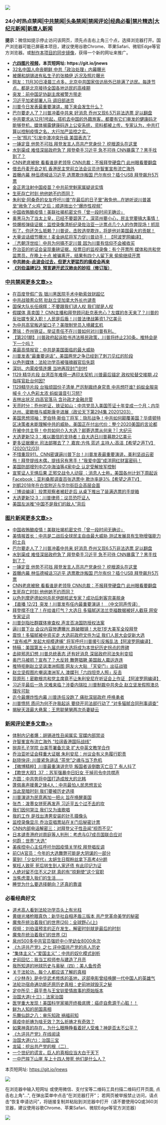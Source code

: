 ![](https://raw.githubusercontent.com/fqnews/bnews/master/64photo/fqnews-qr.jpg)

<div id="tt">
<h3>24小时热点禁闻|<a href="#%E4%B8%AD%E5%85%B1%E7%A6%81%E9%97%BB%E6%9B%B4%E5%A4%9A%E6%96%87%E7%AB%A0">中共禁闻</a>|<a href="#%E5%9B%BE%E7%89%87%E6%96%B0%E9%97%BB%E6%9B%B4%E5%A4%9A%E6%96%87%E7%AB%A0">头条禁闻</a>|<a href="#%E6%96%B0%E9%97%BB%E8%AF%84%E8%AE%BA%E6%9B%B4%E5%A4%9A%E6%96%87%E7%AB%A0">禁闻评论|<a href="#%E5%BF%85%E7%9C%8B%E7%BB%8F%E5%85%B8%E5%A5%BD%E6%96%87">经典必看|<a href="/video.md#%E7%A6%81%E7%89%87%E7%B2%BE%E9%80%89">禁片精选</a>|<a href="https://github.com/fqnews/djy/blob/master/gb/nf1351518.md#1">大纪元新闻</a>|<a href="https://github.com/fqnews/ntdtv/blob/master/gb/prog204.md#1">新唐人新闻</a></h3>
<div><b>提示：</b>微信如提示停止访问该网页，须先点击右上角三个点，选择浏览器打开。国产浏览器可能已屏蔽本项目，建议使用谷歌Chrome、苹果Safari、微软Edge等官方浏览器。或<a href="https://github.com/fqnews/bnews/blob/master/%E5%88%B6%E4%BD%9Cgit%E7%A6%81%E9%97%BB%E9%95%9C%E5%83%8F.md">制作本项目的同步镜像</a>，获得一个新的网址来推广。</div>
<ul>
<li><b><a href="http://d1.bdrive.tk/64.mp4" target="_blank">六四图片视频</a>，本页短网址: https://git.io/jnews</b></li>
<li><a href="/cbnews/20201203/1441470.md">32名中国人命丧朝鲜 中共「政治处理」内幕曝光</a></li>
<li><a href="/comments/20201203/1441496.md">被爆和胡锡进有私生子的张楠伊 近况及照片曝光</a></li>
<li><a href="/bannedvideo/20201203/1441435.md">网友：11月30日凌晨三点多，北京中共国家信访局外已排满了访民。每逢节点，都是北京接待全国各地访民的高峰期</a></li>
<li><a href="/sports/20201203/1441473.md">突发：前中国足协副主席被警方带走</a></li>
<li><a href="/cbnews/20201203/1441478.md">习近平加紧部署人马 调旧部进京</a></li>
<li><a href="/taiwannews/20201203/1441443.md">川普今日发表最重要演讲，接下来会发生什么？</a></li>
<li><a href="/topimagenews/20201204/1441733.md">巴尔要走人了？川普冲着中共来 好消息 乔州又现6.5万非法选票 足以翻盘</a></li>
<li><a href="/bannedvideo/20201203/1441521.md">中共要求从12月1号起，搭机去中国的外籍旅客，都要有它们审发的健康码才能够登机，媒体揭露健康码连上公安系统，资料都被上传，专家认为，中共打算以控制疫情之名，大行加严监控之实。</a></li>
<li><a href="/worldnews/20201203/1441471.md">一张“照片”引发中澳冲突升级 美国表态了</a></li>
<li><a href="/topimagenews/20201204/1441655.md">一锤定音 他势不可挡 拜登发言人亮共产党身份？ 挖根源头在这里</a></li>
<li><a href="/topimagenews/20201204/1441718.md">水到渠成 难怪深层政府急了 拜登牵手习近平 急不可待 CNN暴露了？黑手找到了？</a></li>
<li><a href="/topimagenews/20201203/1441549.md">CNN老底被掀 看看谁是老领导 CNN总裁：不报拜登硬盘门 此州眼看要翻盘</a></li>
<li><a href="/headline/20201204/1441654.md">借去丹麦开会之机 香港民主党前立法会议员许智峯宣布流亡海外</a></li>
<li><a href="/topimagenews/20201203/1441592.md">首曝内幕 林伍德喊话习近平 选票欺诈叛国 巴尔有份？插个USB 拜登飙升5万票</a></li>
<li><a href="/cnnews/20201203/1441475.md">金正恩注射中国疫苗？中共前党魁家属疑说实情</a></li>
<li><a href="/topimagenews/20201203/1441487.md">生死存亡时刻 他他她不约而同？</a></li>
<li><a href="/worldnews/usa/20201204/1441649.md">朱利安·阿桑奇的女友呼吁川普“在最后的日子里”赦免他…在她听说川普甚至“赦免了火鸡”之后；顺道放出个“爆炸性视频”</a></li>
<li><a href="/topimagenews/20201204/1441871.md">中国收贿酿疫情！美联社揭机密文件「曾一段时间无确诊」</a></li>
<li><a href="/bannedvideo/20201204/1441816.md">奥黑马为了当太上皇，已经不要碧莲了，深蓝州要小心，民主党要搞大事情！</a></li>
<li><a href="/bannedvideo/20201204/1441690.md">惊爆核弹级证据：监控录像清析纪录佐治亚一计票点几个人的作弊现场！抓现形了，你还怎么抵赖？川普说，击败选举欺诈，将是他对美国最大的贡献！</a></li>
<li><a href="/cnnews/20201203/1441439.md">大量谈话细节曝光！麦金纳尼将军力促川普动手！ 【阿波罗网编译】</a></li>
<li><a href="/ssgc/20201204/1441730.md">〖兲朝浮世绘〗中共为何搞不定川普 因为川普有信仰不会被收买</a></li>
<li><a href="/bannedvideo/20201204/1441671.md">乔治亚的听证会呈现重磅证据，投票日的监视录像：有个开票所 媒体和共和党监票员，在晚上十点 被骗离开，结果有四个人留下来 偷偷继续开票</a></li>
<li><b><a href="/comments/20200211/1275071.md" target="_blank">中共肺炎-此波会过去，但更大更猛烈的瘟疫会再来</a></b></li>
<li><b><a href="/comments/20200207/1272816.md" target="_blank">《刘伯温碑记》预言避开武汉肺炎的妙招（修订版）</a></b></li>
</ul>
</div>

<div class="catlist">
<h3><a href="/cbnews/" target="_blank">中共禁闻</a><span><a href="/cbnews/" target="_blank" rel="nofollow">更多文章>></a></span></h3>
<ul>
<li><a href="/cbnews/20201204/1441982.md" target="_blank">在百度登假广告 银川黑医院手术中勒索敛财超亿</a></li>
<li><a href="/cbnews/20201204/1441966.md" target="_blank">中共战狼惹众怒 批赵立坚加拿大外长也谴责</a></li>
<li><a href="/cbnews/20201204/1441965.md" target="_blank">国保大队长任绵辉：不要跟我们讲人权 我们就是人权</a></li>
<li><a href="/cbnews/20201204/1441955.md" target="_blank">假媒体 真卖国？ CNN主播和拜登顾问赴京表忠心？左媒的冬天来了？川普的反社媒专家入职！人民是后盾！川普法律战筹资1.7亿美元</a></li>
<li><a href="/cbnews/20201204/1441954.md" target="_blank">为中共高官叛逃留口子？美限制党员入境藏玄机</a></li>
<li><a href="/cbnews/20201204/1441939.md" target="_blank">萧铭：乔州铁证，举证责任不在川普如何对川普有利。</a></li>
<li><a href="/cbnews/20201204/1441935.md" target="_blank">【第201期】川普政府起诉脸书违法移民政策，川普将终止230条，推特会是下一个吗？</a></li>
<li><a href="/cbnews/20201204/1441931.md" target="_blank">美最高情报官：中共是美国面临的最大威胁</a></li>
<li><a href="/cbnews/20201204/1441868.md" target="_blank">川普发表“最重要讲话”，美国两党之争已经到了刺刀见红的阶段</a></li>
<li><a href="/cbnews/20201204/1441828.md" target="_blank">以色列媒体：法轮功学员被强摘器官后失踪</a></li>
<li><a href="/cbnews/20201204/1441827.md" target="_blank">深圳、内蒙疫情连爆 当地再现封门封村</a></li>
<li><a href="/cbnews/20201204/1441884.md" target="_blank">1129 精华片段  台湾百年难得一遇印太契机  川普最后锚定 政权轮替交接期 J2指挥官赴台何因?</a></li>
<li><a href="/cbnews/20201204/1441883.md" target="_blank">1129精华片段  台独顽固份子清单 严厉制裁终身究责 中共想吓谁? 蚂蚁金服突喊卡 个人色彩太浓 蚂蚁谐音引习怒?</a></li>
<li><a href="/cbnews/20201204/1441872.md" target="_blank">吉林出状况 四高官落马 含孙政才金融总管</a></li>
<li><a href="/cbnews/20201204/1441870.md" target="_blank">天亮时分：乔州听证，铁证如山；中共党员入美国签证十年变成一个月；内华达州、密歇根与威斯康辛进展（政论天下第294集 20201203）</a></li>
<li><a href="/cbnews/20201204/1441848.md" target="_blank">美国思想领袖：罗伯特·斯伯丁将军：隐形战争！中共如何颠覆美国？华盛顿特区决策者未能理解中共的威胁，美国正在付出代价：整个2020美国的言论都在被中共主导！中共如何介入大选？邮寄选票从何来？| 大纪元</a></li>
<li><a href="/cbnews/20201204/1441843.md" target="_blank">大选更新12·3：难以置信的支持者！自大选日川普募款2亿美元</a></li>
<li><a href="/cbnews/20201204/1441829.md" target="_blank">更多证据爆光  司法部哪去了？ 嘉宾:方伟 蓝述 主持人:高洁【希望之声TV】(2020/12/03)</a></li>
<li><a href="/cbnews/20201204/1441806.md" target="_blank">不惜重现911，CNN密谋逼川普下台！川普发表最重要演讲，美利坚战云密布！拜登提线木偶，提线另有黑手！“我爱中国”成洋网红财富密码！</a></li>
<li><a href="/cbnews/20201204/1441802.md" target="_blank">美国防部增列中芯中海油等4家中企 认定受解放军控制</a></li>
<li><a href="/cbnews/20201204/1441792.md" target="_blank">宣誓证人无惧后果 正邪交战令人动容 ；消息人士称，美国各州计划下周起诉Facebook；亚利桑那调查百张选票中 欺诈率是3%【希望之声TV】</a></li>
<li><a href="/cbnews/20201204/1441752.md" target="_blank">刘鹤2018年在白宫附近与华尔街巨企高层会面</a></li>
<li><a href="/cbnews/20201204/1441748.md" target="_blank">〖博谈编译〗投票观察者被赶走后 从桌下推出了装满选票的手提箱</a></li>
<li><a href="/cbnews/20201204/1441713.md" target="_blank">大选更新12·3：川普律师：议员恐吓证人</a></li>
<li><a href="/cbnews/20201204/1441702.md" target="_blank">美国左派推“中国不是我们的敌人”背后</a></li>

</ul>
</div>
<div class="catlist">
<h3><a href="/topimagenews/" target="_blank">图片新闻</a><span><a href="/topimagenews/" target="_blank" rel="nofollow">更多文章>></a></span></h3>
<ul>
<li><a href="/topimagenews/20201204/1441871.md" target="_blank">中国收贿酿疫情！美联社揭机密文件「曾一段时间无确诊」</a></li>
<li><a href="/topimagenews/20201204/1441776.md" target="_blank">美情报首长：中共是二战后全球民主自由最大威胁 测试发展具有生物增强能力的士兵</a></li>
<li><a href="/topimagenews/20201204/1441733.md" target="_blank">巴尔要走人了？川普冲着中共来 好消息 乔州又现6.5万非法选票 足以翻盘</a></li>
<li><a href="/topimagenews/20201204/1441718.md" target="_blank">水到渠成 难怪深层政府急了 拜登牵手习近平 急不可待 CNN暴露了？黑手找到了？</a></li>
<li><a href="/topimagenews/20201204/1441655.md" target="_blank">一锤定音 他势不可挡 拜登发言人亮共产党身份？ 挖根源头在这里</a></li>
<li><a href="/topimagenews/20201203/1441592.md" target="_blank">首曝内幕 林伍德喊话习近平 选票欺诈叛国 巴尔有份？插个USB 拜登飙升5万票</a></li>
<li><a href="/topimagenews/20201203/1441549.md" target="_blank">CNN老底被掀 看看谁是老领导 CNN总裁：不报拜登硬盘门 此州眼看要翻盘</a></li>
<li><a href="/topimagenews/20201203/1441487.md" target="_blank">生死存亡时刻 他他她不约而同？</a></li>
<li><a href="/topimagenews/20201203/1441323.md" target="_blank">以色列摩萨德如何杀死伊朗核武专家？成功后刺客完美脱身</a></li>
<li><a href="/comments/20201203/1441124.md" target="_blank">【直播 12/2】突发！川普发布任内最重要演讲！ （中文同声传译）</a></li>
<li><a href="/topimagenews/20201203/1441093.md" target="_blank">拜登撑不住了！在给谁打气？大选日 多猫腻送法兰克福数据被好人截获 网安专家证词</a></li>
<li><a href="/topimagenews/20201203/1441065.md" target="_blank">川普剑指社群媒体审查权 声言否决国防授权法案</a></li>
<li><a href="/topimagenews/20201203/1441064.md" target="_blank">逼川普下台 会议内容惨遭曝光 跌破眼镜！大批1岁大美军全投拜登</a></li>
<li><a href="/topimagenews/20201202/1440845.md" target="_blank">震惊！多猫腻被中资买走 大选前政府文件为证 我们人民大会促新大选</a></li>
<li><a href="/topimagenews/20201202/1440808.md" target="_blank">“宣布戒严 发起大规模逮捕&#8221; 将军呼吁川普援引反叛乱法【阿波罗网编译】</a></li>
<li><a href="/comments/20201202/1440697.md" target="_blank">特稿：美国第五十九届总统大选将成为本世纪历史拐点的界碑</a></li>
<li><a href="/topimagenews/20201202/1440468.md" target="_blank">击碎邪恶幻想 川普总统表态 还有好消息 深层政府司法失利变招</a></li>
<li><a href="/topimagenews/20201202/1440425.md" target="_blank">奥巴马被抓？宣布了？大反转 舞弊猖獗 美国敌人霉运连连</a></li>
<li><a href="/topimagenews/20201202/1440424.md" target="_blank">推特拒删赵立坚讽澳洲假图 网友火大贴 「天安门」出征战狼</a></li>
<li><a href="/topimagenews/20201202/1440414.md" target="_blank">赵立坚假图片嘲讽澳洲军人 澳媒刊「六四坦克人照」反击</a></li>
<li><a href="/topimagenews/20201201/1440268.md" target="_blank">现原形！密歇根共和党主席竟不让朱利安尼在听证会上作证 【阿波罗网编译】</a></li>
<li><a href="/topimagenews/20201201/1440232.md" target="_blank">习近平最后一场 灾难来临？涉委内瑞拉 川普制裁中共央企 赵立坚发假照澳总理斥可耻</a></li>
<li><a href="/topimagenews/20201201/1439781.md" target="_blank">迄今最爆炸性内幕 川普连任没跑了 痛批深层政府 呼唤勇者</a></li>
<li><a href="/topimagenews/20201201/1439743.md" target="_blank">川普愤怒 质问为何不许我起诉 要绕开司法部行动了 “对多猫腻合同刑事调查”</a></li>
<li><a href="/topimagenews/20201201/1439730.md" target="_blank">揭秘天涯最大悬案：王思聪舅舅两次杀妻疑云</a></li>

</ul>
</div>
<div class="catlist">
<h3><a href="/comments/" target="_blank">新闻评论</a><span><a href="/comments/" target="_blank" rel="nofollow">更多文章>></a></span></h3>
<ul>
<li><a href="/comments/20201204/1441977.md" target="_blank">体制内记者爆：胡锡进性丑闻属实 官媒内部禁谈</a></li>
<li><a href="/comments/20201204/1441976.md" target="_blank">许智峯宣布流亡海外 “拉阔香港国际战线”</a></li>
<li><a href="/comments/20201204/1441975.md" target="_blank">抛弃孔子学院 台美签署备忘录 扩大中英文教学合作</a></li>
<li><a href="/comments/20201204/1441962.md" target="_blank">乔治亚听证会释重大证据 朱利安尼：州议会有义务履行职责</a></li>
<li><a href="/comments/20201204/1441940.md" target="_blank">赵晓快评: 川普紧急讲话 “茶党”之魂与当下危机</a></li>
<li><a href="/comments/20201204/1441934.md" target="_blank">【微博精粹】川普最重演讲完毕 叛国者该倒数灭亡日了 有人抖了</a></li>
<li><a href="/comments/20201204/1441903.md" target="_blank">【欺世大观】37 ：苏军强暴中日妇女 干掉司令中共噤声</a></li>
<li><a href="/comments/20201204/1441902.md" target="_blank">方圆：中共势将中国打造成放大的北韩</a></li>
<li><a href="/comments/20201204/1441892.md" target="_blank">蓬佩奥声援黄之锋4人：中共最怕人民思想言论</a></li>
<li><a href="/comments/20201204/1441880.md" target="_blank">当此至暗时刻 我们要被历史选择</a></li>
<li><a href="/comments/20201204/1441879.md" target="_blank">川普演讲为民意再加一把火 旨在唤醒美国</a></li>
<li><a href="/comments/20201204/1441878.md" target="_blank">张杰：泼墨女拼死再发声 习近平五个过不去的坎</a></li>
<li><a href="/comments/20201204/1441877.md" target="_blank">我们因何哭泣 我们又为谁歌唱</a></li>
<li><a href="/comments/20201204/1441876.md" target="_blank">我的工作 是找出渣男安装的针孔摄像头</a></li>
<li><a href="/comments/20201204/1441861.md" target="_blank">监控录像显示 乔治亚唱票站在关门后秘密计票</a></li>
<li><a href="/comments/20201204/1441860.md" target="_blank">CNN内部电话解密三：对拜登父子性丑闻“视而不见”</a></li>
<li><a href="/comments/20201204/1441859.md" target="_blank">日本谴责港府对周庭等人判刑：考虑与G7成员国联合应对</a></li>
<li><a href="/comments/20201204/1441855.md" target="_blank">何蔚：世界“大选”</a></li>
<li><a href="/comments/20201204/1441819.md" target="_blank">美疾控中心主任呼吁勿因疫情关学校 拜登唱反调</a></li>
<li><a href="/comments/20201204/1441818.md" target="_blank">前CIA官员：今年的大选舞弊可能是大阴谋的一部分</a></li>
<li><a href="/comments/20201204/1441796.md" target="_blank">蒙到!「少女时代」太妍生日帮粉丝拿下高考4分题</a></li>
<li><a href="/comments/20201204/1441773.md" target="_blank">冤枉人致死 死后转生到人家还债 有此印记为证</a></li>
<li><a href="/comments/20201204/1441772.md" target="_blank">人绝对留不住不义之财 真的有“掠剩使”这个官职</a></li>
<li><a href="/comments/20201204/1441771.md" target="_blank">当焦虑潜入我们的生活&#8230;&#8230;</a></li>
<li><a href="/comments/20201204/1441770.md" target="_blank">睡觉为什么要选择朝向？还真的靠谱</a></li>

</ul>
</div>

<div class="catlist">
<h3>必看经典好文</h3>
<ul>
<li><a href="/comments/20200227/1284657.md" target="_blank">道术高人看到法轮功学员头上有光柱</a></li>
<li><a href="/lifebaike/20180921/1001174.md" target="_blank">黄继光堵枪眼真伪：新华社自相矛盾三版本 共产党革命美学的秘密</a></li>
<li><a href="/comments/20181210/1044798.md" target="_blank">魔鬼在统治着我们的世界(26)：全球野心(上)</a></li>
<li><a href="/comments/20200628/1351782.md" target="_blank">视频：刘伯温预言的正在发生，解密时刻就是最后的时刻</a></li>
<li><a href="/topimagenews/20180520/944940.md" target="_blank">魔鬼在统治着我们的世界 (2)</a></li>
<li><a href="/comments/20200704/783272.md" target="_blank">泉州500多中共官员强奸中小学幼女8000余次</a></li>
<li><a href="/bookonline/20131116/201048.md" target="_blank">《九评共产党》之七 评中国共产党的杀人历史</a></li>
<li><a href="/comments/20201007/1409565.md" target="_blank">“集体主义”+“爱国主义”：中共的奴化模式剖析</a></li>
<li><a href="/aomi/history/20141104/323033.md" target="_blank">史前回忆：我当工程师参与建造了月亮</a></li>
<li><a href="/tculture/xiulian/20170729/799172.md" target="_blank">我所知道的地球历史与奥秘（四）：美人鱼传奇</a></li>
<li><a href="/topimagenews/20161125/619230.md" target="_blank">关于法轮功，每个人都应该了解的真相</a></li>
<li><a href="/comments/20201013/1412612.md" target="_blank">《少林寺》是中华武术修炼的圣地，这部电影曾经唤醒一代中国人的英雄气</a></li>
<li><a href="/tculture/20121025/73069.md" target="_blank">法轮功宿命通功能还原历史真相：史前地球毁灭之秘</a></li>
<li><a href="/comments/20200616/1345658.md" target="_blank">定中所见：薛平贵与王宝钏爱情故事的原始版本</a></li>
<li><a href="/cbnews/20180319/916654.md" target="_blank">治国大道(十三)：法家治国</a></li>
<li><a href="/comments/20201115/1431139.md" target="_blank">医学重大发现！美国科学家揭开终极底牌：癌症自愈源于心脏！！</a></li>
<li><a href="/comments/20200926/1403589.md" target="_blank">鲜为人知的民国真相</a></li>
<li><a href="/tculture/20170717/792953.md" target="_blank">乐舞仙踪之八：审乐知政 祸福前知</a></li>
<li><a href="/comments/20200502/1322275.md" target="_blank">瘟疫中祈祷为啥无效？怎么祈祷才有奇效？</a></li>
<li><a href="/comments/20200623/1346844.md" target="_blank">如果神真的存在，为什么眼睁睁看着好人受难？神是否太不公平？</a></li>
<li><a href="/bookonline/20131116/201057.md" target="_blank">《九评共产党》在线阅读</a></li>
<li><a href="/cbnews/20180312/913459.md" target="_blank">治国大道(六)：治国三宝</a></li>
<li><a href="/comments/20200928/1404653.md" target="_blank">龙延：挖出共产党的根（二）</a></li>
<li><a href="/comments/20200621/1348067.md" target="_blank">一个世纪的谎言，巨人的真相应当大白于天下</a></li>
<li><a href="/cbnews/20200611/1343057.md" target="_blank">一中巴摔下山崖 车上十四人惨死 他们是什么人？</a></li>

</ul>
</div>

本页短网址: https://git.io/jnews

![](https://raw.githubusercontent.com/fqnews/bnews/master/64photo/fqnews-qr.jpg)

在浏览器中输入短网址 或使用微信、支付宝等二维码工具扫描二维码打开页面, 点击右上角"...", 在弹出菜单中点击“在浏览器打开”； 若网页被举报禁止访问，请点击“恢复申请访问”，将链接复制并粘贴到浏览器中打开（请不要使用QQ或360浏览器，建议使用谷歌Chrome、苹果Safari、微软Edge等官方浏览器）

![](https://raw.githubusercontent.com/fqnews/bnews/master/64photo/wx.jpg)
